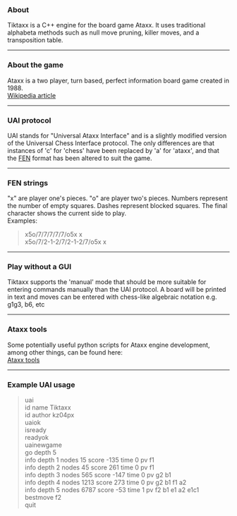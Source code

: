 ### About
Tiktaxx is a C++ engine for the board game Ataxx. It uses traditional alphabeta methods such as null move pruning, killer moves, and a transposition table.

---
### About the game
Ataxx is a two player, turn based, perfect information board game created in 1988.<br/>
[Wikipedia article](https://en.wikipedia.org/wiki/Ataxx)

---
### UAI protocol
UAI stands for "Universal Ataxx Interface" and is a slightly modified version of the Universal Chess Interface protocol.
The only differences are that instances of 'c' for 'chess' have been replaced by 'a' for 'ataxx', and that the [FEN](https://en.wikipedia.org/wiki/Forsyth–Edwards_Notation) format has been altered to suit the game.

---
### FEN strings
"x" are player one's pieces. "o" are player two's pieces. Numbers represent the number of empty squares. Dashes represent blocked squares. The final character shows the current side to play.<br/>
Examples:
>x5o/7/7/7/7/7/o5x x<br/>
>x5o/7/2-1-2/7/2-1-2/7/o5x x

---
### Play without a GUI
Tiktaxx supports the 'manual' mode that should be more suitable for entering commands manually than the UAI protocol.
A board will be printed in text and moves can be entered with chess-like algebraic notation e.g. g1g3, b6, etc

---
### Ataxx tools
Some potentially useful python scripts for Ataxx engine development, among other things, can be found here:<br/>
[Ataxx tools](https://github.com/kz04px/ataxx-tools)

---
### Example UAI usage
>uai<br/>
id name Tiktaxx<br/>
id author kz04px<br/>
uaiok<br/>
isready<br/>
readyok<br/>
uainewgame<br/>
go depth 5<br/>
info depth 1 nodes 15 score -135 time 0 pv f1<br/>
info depth 2 nodes 45 score 261 time 0 pv f1<br/>
info depth 3 nodes 565 score -147 time 0 pv g2 b1<br/>
info depth 4 nodes 1213 score 273 time 0 pv g2 b1 f1 a2<br/>
info depth 5 nodes 6787 score -53 time 1 pv f2 b1 e1 a2 e1c1<br/>
bestmove f2<br/>
quit
